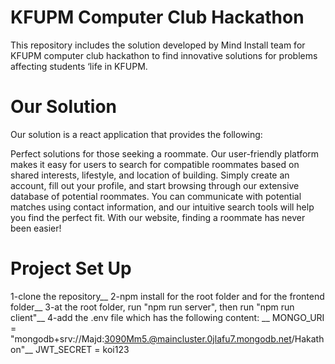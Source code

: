 # KFUPM Computer Club Hackathon
This repository includes the solution developed by Mind Install team for KFUPM computer club hackathon to find innovative solutions for problems affecting students ‘life in KFUPM. 

# Our Solution
Our solution is a react application that provides the following:

Perfect solutions for those seeking a roommate. Our user-friendly platform makes it easy for users to search for compatible roommates based on shared interests, lifestyle, and location of building. Simply create an account, fill out your profile, and start browsing through our extensive database of potential roommates. You can communicate with potential matches using contact information, and our intuitive search tools will help you find the perfect fit. With our website, finding a roommate has never been easier!

# Project Set Up
1-clone the repository__
2-npm install for the root folder and for the frontend folder__
3-at the root folder, run "npm run server", then run "npm run client"__
4-add the .env file which has the following content: __
MONGO_URI = "mongodb+srv://Majd:3090Mm5.@maincluster.0jlafu7.mongodb.net/Hakathon"__
JWT_SECRET = koi123
